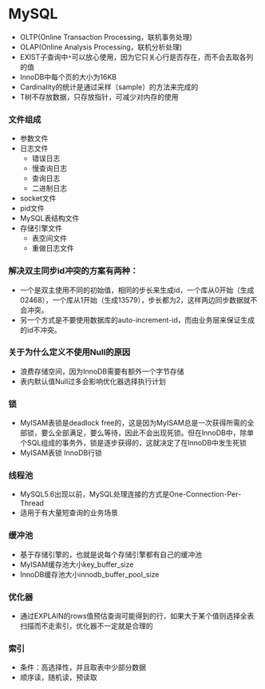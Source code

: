 # MySQL

- OLTP(Online Transaction Processing，联机事务处理)
- OLAP(Online Analysis Processing，联机分析处理)
- EXIST子查询中`*`可以放心使用，因为它只关心行是否存在，而不会去取各列的值
- InnoDB中每个页的大小为16KB
- Cardinality的统计是通过采样（sample）的方法来完成的
- T树不存放数据，只存放指针，可减少对内存的使用

### 文件组成
 - 参数文件
 - 日志文件
    * 错误日志
    * 慢查询日志
    * 查询日志
    * 二进制日志
 - socket文件
 - pid文件
 - MySQL表结构文件
 - 存储引擎文件
    * 表空间文件
    * 重做日志文件

### 解决双主同步id冲突的方案有两种：
 - 一个是双主使用不同的初始值，相同的步长来生成id，一个库从0开始（生成02468），一个库从1开始（生成13579），步长都为2，这样两边同步数据就不会冲突。
 - 另一个方式是不要使用数据库的auto-increment-id，而由业务层来保证生成的id不冲突。

### 关于为什么定义不使用Null的原因
 - 浪费存储空间，因为InnoDB需要有额外一个字节存储
 - 表内默认值Null过多会影响优化器选择执行计划

### 锁
 - MyISAM表锁是deadlock free的，这是因为MyISAM总是一次获得所需的全部锁，要么全部满足，要么等待，因此不会出现死锁。但在InnoDB中，除单个SQL组成的事务外，锁是逐步获得的，这就决定了在InnoDB中发生死锁
 - MyISAM表锁 InnoDB行锁

### 线程池
 - MySQL5.6出现以前，MySQL处理连接的方式是One-Connection-Per-Thread
 - 适用于有大量短查询的业务场景

### 缓冲池
 - 基于存储引擎的，也就是说每个存储引擎都有自己的缓冲池
 - MyISAM缓存池大小key_buffer_size
 - InnoDB缓存池大小innodb_buffer_pool_size

### 优化器
 - 通过EXPLAIN的rows值预估查询可能得到的行，如果大于某个值则选择全表扫描而不走索引，优化器不一定就是合理的

### 索引
 - 条件：高选择性，并且取表中少部分数据
 - 顺序读，随机读，预读取
